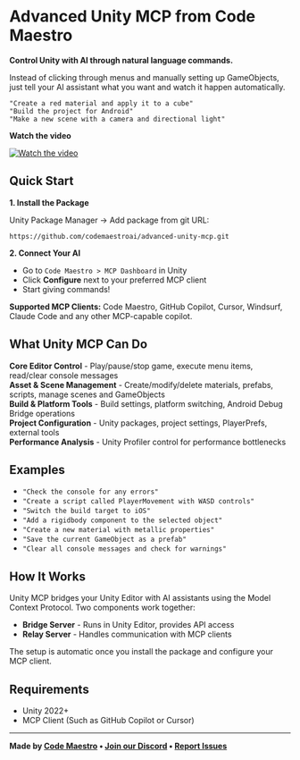 # Advanced Unity MCP from Code Maestro

**Control Unity with AI through natural language commands.**

Instead of clicking through menus and manually setting up GameObjects, just tell your AI assistant what you want and watch it happen automatically.

```
"Create a red material and apply it to a cube"
"Build the project for Android" 
"Make a new scene with a camera and directional light"
```

**Watch the video**

[![Watch the video](http://img.youtube.com/vi/EwBuDHmiHMA/0.jpg)](http://www.youtube.com/watch?v=EwBuDHmiHMA "Advanced MCP Integration for Unity - Powered by Code Maestro (Coming Soon)")

## Quick Start

**1. Install the Package**

Unity Package Manager → Add package from git URL:
```
https://github.com/codemaestroai/advanced-unity-mcp.git
```

**2. Connect Your AI**
- Go to `Code Maestro > MCP Dashboard` in Unity
- Click **Configure** next to your preferred MCP client
- Start giving commands!

**Supported MCP Clients:** Code Maestro, GitHub Copilot, Cursor, Windsurf, Claude Code and any other MCP-capable copilot.

## What Unity MCP Can Do

**Core Editor Control** - Play/pause/stop game, execute menu items, read/clear console messages  
**Asset & Scene Management** - Create/modify/delete materials, prefabs, scripts, manage scenes and GameObjects  
**Build & Platform Tools** - Build settings, platform switching, Android Debug Bridge operations  
**Project Configuration** - Unity packages, project settings, PlayerPrefs, external tools  
**Performance Analysis** - Unity Profiler control for performance bottlenecks  

## Examples

- `"Check the console for any errors"`
- `"Create a script called PlayerMovement with WASD controls"`
- `"Switch the build target to iOS"`
- `"Add a rigidbody component to the selected object"`
- `"Create a new material with metallic properties"`
- `"Save the current GameObject as a prefab"`
- `"Clear all console messages and check for warnings"`

## How It Works

Unity MCP bridges your Unity Editor with AI assistants using the Model Context Protocol. Two components work together:

- **Bridge Server** - Runs in Unity Editor, provides API access
- **Relay Server** - Handles communication with MCP clients

The setup is automatic once you install the package and configure your MCP client.

## Requirements

- Unity 2022+
- MCP Client (Such as GitHub Copilot or Cursor)

---

**Made by [Code Maestro](https://www.code-maestro.com) • [Join our Discord](https://discord.gg/bsFRAqATXz) • [Report Issues](https://github.com/codemaestroai/advanced-unity-mcp/issues)**
